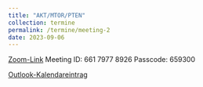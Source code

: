 ```yaml
---
title: "AKT/MTOR/PTEN"
collection: termine
permalink: /termine/meeting-2
date: 2023-09-06
---
```


[Zoom-Link](https://tum-conf.zoom.us/j/66179778926?pwd=OEsrSFRHQkg0OVN4WFlIMURiSjh1dz09)
Meeting ID: 661 7977 8926
Passcode: 659300

[Outlook-Kalendareintrag](https://team-deutschland.github.io/files/2.ics)